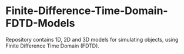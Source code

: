 # Finite-Difference-Time-Domain-FDTD-Models
Repository contains 1D, 2D and 3D models for simulating objects, using Finite Difference Time Domain (FDTD). 
